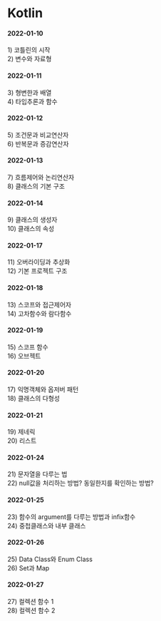 # Kotlin
<h4>2022-01-10 <br/></h4>
1) 코틀린의 시작<br>
2) 변수와 자료형<br/>

<h4>2022-01-11 <br/></h4>
3) 형변한과 배열<br/>
4) 타입추론과 함수<br/>

<h4>2022-01-12 <br/></h4>
5) 조건문과 비교연산자<br/>
6) 반복문과 증감연산자<br/>

<h4>2022-01-13 <br/></h4>
7) 흐름제어와 논리연산자<br/>
8) 클래스의 기본 구조<br/>

<h4>2022-01-14 <br/></h4>
9) 클래스의 생성자<br/>
10) 클래스의 속성<br/>

<h4>2022-01-17 <br/></h4>
11) 오버라이딩과 추상화<br/>
12) 기본 프로젝트 구조<br/>

<h4>2022-01-18 <br/></h4>
13) 스코프와 접근제어자<br/>
14) 고차함수와 람다함수<br/>

<h4>2022-01-19 <br/></h4>
15) 스코프 함수<br/>
16) 오브젝트<br/>

<h4>2022-01-20 <br/></h4>
17) 익명객체와 옵저버 패턴<br/>
18) 클래스의 다형성<br/>

<h4>2022-01-21 <br/></h4>
19) 제네릭<br/>
20) 리스트<br/>

<h4>2022-01-24 <br/></h4>
21) 문자열을 다루는 법<br/>
22) null값을 처리하는 방법? 동일한지를 확인하는 방법?<br/>

<h4>2022-01-25 <br/></h4>
23) 함수의 argument를 다루는 방법과 infix함수<br/>
24) 중첩클래스와 내부 클래스<br/>

<h4>2022-01-26 <br/></h4>
25) Data Class와 Enum Class<br/>
26) Set과 Map<br/>

<h4>2022-01-27 <br/></h4>
27) 컬렉션 함수 1<br/>
28) 컬렉션 함수 2<br/>
